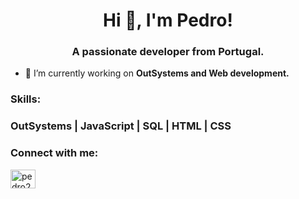 <h1 align="center">Hi 👋, I'm Pedro!</h1>
<h3 align="center">A passionate developer from Portugal.</h3>

- 🌱 I’m currently working on **OutSystems and Web development.**
<h3 align="left">Skills:</h3>
<h3 align="left">OutSystems | JavaScript | SQL | HTML | CSS </h3>
<h3 align="left">Connect with me:</h3>
<p align="left">
      <a href="https://linkedin.com/in/pedro2mnunes" target="blank"><img align="center" src="https://cdn.jsdelivr.net/npm/simple-icons@3.0.1/icons/linkedin.svg" alt="pedro2mnunes" height="30" width="40" /></a>
   
</p>

